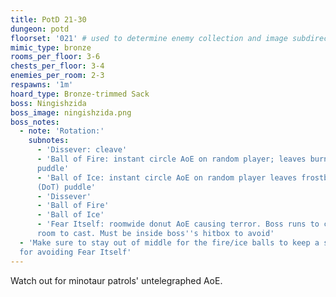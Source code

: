 ```yaml
---
title: PotD 21-30
dungeon: potd
floorset: '021' # used to determine enemy collection and image subdirectory
mimic_type: bronze
rooms_per_floor: 3-6
chests_per_floor: 3-4
enemies_per_room: 2-3
respawns: '1m'
hoard_type: Bronze-trimmed Sack
boss: Ningishzida
boss_image: ningishzida.png
boss_notes:
  - note: 'Rotation:'
    subnotes:
      - 'Dissever: cleave'
      - 'Ball of Fire: instant circle AoE on random player; leaves burn (DoT)
      puddle'
      - 'Ball of Ice: instant circle AoE on random player leaves frostbite
      (DoT) puddle'
      - 'Dissever'
      - 'Ball of Fire'
      - 'Ball of Ice'
      - 'Fear Itself: roomwide donut AoE causing terror. Boss runs to center of
      room to cast. Must be inside boss''s hitbox to avoid'
  - 'Make sure to stay out of middle for the fire/ice balls to keep a safe spot
  for avoiding Fear Itself'
---
```


Watch out for minotaur patrols' untelegraphed AoE.